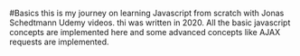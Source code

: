 #Basics
this is my journey on learning Javascript from scratch with Jonas Schedtmann Udemy videos. thi was written in 2020.
All the basic javascript concepts are implemented here and some advanced concepts like AJAX requests are implemented.
